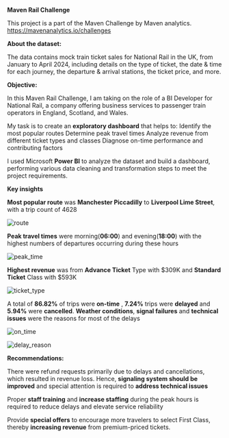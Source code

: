 **Maven Rail Challenge**

This project is a part of the Maven Challenge by Maven analytics.
https://mavenanalytics.io/challenges


**About the dataset:**

The data contains mock train ticket sales for National Rail in the UK, from January to April 2024, including details on the type of ticket, the date & time for each journey, the departure & arrival stations, the ticket price, and more.


**Objective:**

In this Maven Rail Challenge, I am taking on the role of a BI Developer for National Rail, a company offering business services to passenger train operators in England, Scotland, and Wales.

My task is to create an **exploratory dashboard** that helps to:
Identify the most popular routes
Determine peak travel times
Analyze revenue from different ticket types and classes
Diagnose on-time performance and contributing factors

I used Microsoft **Power BI** to analyze the dataset and build a dashboard, performing various data cleaning and transformation steps to meet the project requirements.



**Key insights**

**Most popular route** was **Manchester Piccadilly** to **Liverpool Lime Street**, with a trip count of 4628

![route](https://github.com/KamalBanik/Railway_operation_traveler_behavior_analysis/assets/124190570/d34f6bd6-d5f3-413d-b39c-6775a37e924e)




**Peak travel times** were morning(**06:00**) and evening(**18:00**) with the highest numbers of departures occurring during these hours

![peak_time](https://github.com/KamalBanik/Railway_operation_traveler_behavior_analysis/assets/124190570/6a772060-0b9b-4da6-8d3a-78bf24520b10)




**Highest revenue** was from **Advance Ticket** Type with $309K and **Standard Ticket** Class with $593K

![ticket_type](https://github.com/KamalBanik/Railway_operation_traveler_behavior_analysis/assets/124190570/99539cd7-9fe0-4fea-b28a-c6b88bb8ace8)



A total of  **86.82%** of trips were **on-time** , **7.24%** trips were **delayed** and **5.94%** were **cancelled**. **Weather conditions**, **signal failures** and **technical issues** were the reasons for most of the delays

![on_time](https://github.com/KamalBanik/Railway_operation_traveler_behavior_analysis/assets/124190570/5fc69854-091d-4b1c-848e-20aad62ff953)

![delay_reason](https://github.com/KamalBanik/Railway_operation_traveler_behavior_analysis/assets/124190570/511de90d-b904-4bd2-9cee-64548e7ad925)





**Recommendations:**


There were refund requests primarily due to delays and cancellations, which resulted in revenue loss. Hence, **signaling system should be improved** and special attention is required to **address technical issues**


Proper **staff training** and **increase staffing** during the peak hours is required to reduce delays and elevate service reliability


Provide **special offers** to encourage more travelers to select First Class, thereby **increasing revenue** from premium-priced tickets.
